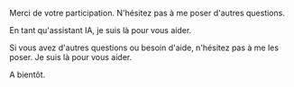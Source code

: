  
Merci de votre participation. N'hésitez pas à me poser d'autres questions. 

En tant qu'assistant IA, je suis là pour vous aider. 

Si vous avez d'autres questions ou besoin d'aide, n'hésitez pas à me les poser. Je suis là pour vous aider. 

A bientôt.